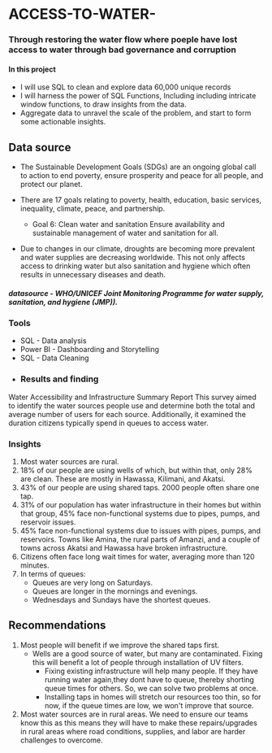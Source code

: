 # ACCESS-TO-WATER-
### Through restoring  the water flow where poeple have lost access to water through bad governance  and corruption 

#### In this project 
- I will use SQL to clean and explore data 60,000 unique records
- I will harness the power of SQL Functions, Including including intricate window functions, to draw insights from the data.
- Aggregate data to unravel the scale of the problem, and start to form some actionable insights.

## Data source
- The Sustainable Development Goals (SDGs) are an ongoing global call to action to end poverty, ensure prosperity and peace for all people, and protect our planet.

- There are 17 goals relating to poverty, health, education, basic services, inequality, climate, peace, and partnership.
    -    Goal 6: Clean water and sanitation
Ensure availability and sustainable management of water and sanitation for all.
- Due to changes in our climate, droughts are becoming more prevalent and water supplies are decreasing worldwide. This not only affects access to drinking water but also sanitation and hygiene which often results in unnecessary diseases and death.
##### datasource - WHO/UNICEF Joint Monitoring Programme for water supply, sanitation, and hygiene (JMP)).
### Tools
- SQL - Data analysis
- Power BI - Dashboarding and Storytelling
- SQL - Data Cleaning
- 
  ### Results and finding
Water Accessibility and Infrastructure Summary Report
This survey aimed to identify the water sources people use and determine both the total and average number of users for each source. Additionally, it examined the duration citizens typically spend in queues to access water.
### Insights
1. Most water sources are rural.
2. 18% of our people are using wells of which, but within that, only 28% are clean. These
 are mostly in Hawassa, Kilimani, and Akatsi.
3. 43% of our people are using shared taps. 2000 people often share one tap.
4. 31% of our population has water infrastructure in their homes but within that group,
    45% face non-functional systems due to pipes, pumps, and reservoir issues.
5. 45% face non-functional systems due to issues with pipes, pumps, and reservoirs. Towns  like Amina, the rural parts of Amanzi, and a couple of towns across Akatsi and Hawassa  have broken infrastructure.
6. Citizens often face long wait times for water, averaging more than 120 minutes.
7. In terms of queues:
    - Queues are very long on Saturdays.
     - Queues are longer in the mornings and evenings.
    - Wednesdays and Sundays have the shortest queues.

## Recommendations
1. Most people will benefit if we improve the shared taps first.
   - Wells are a good source of water, but many are contaminated. Fixing this will benefit a lot of people through installation of UV filters.
        - Fixing  existing infrastructure will help many people. If they have running water again,they dont have to queue, thereby shorting queue times for others. So, we can solve two problems at once.
        - Installing taps in homes will stretch our resources too thin, so for now, if the queue  times are low, we won&#39;t improve that source.
2. Most water sources are in rural areas. We need to ensure our teams know this as this  means they will have to make these repairs/upgrades in rural areas where road
    conditions, supplies, and labor are harder challenges to overcome.


